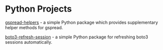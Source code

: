 Python Projects
===============

[gspread-helpers](https://michaelthomasletts.github.io/gspread-helpers/index.html) - a simple Python package which provides supplementary helper methods for gspread.

[boto3-refresh-session](https://michaelthomasletts.github.io/boto3-refresh-session/index.html) - a simple Python package for refreshing boto3 sessions automatically.